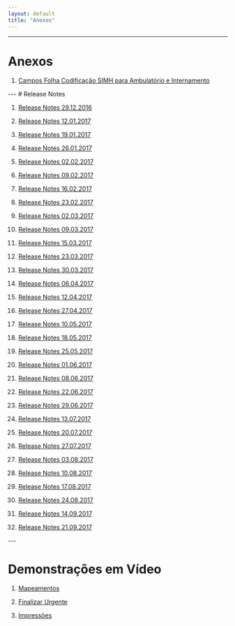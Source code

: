 ```yaml
---
layout: default
title: "Anexos"
---
```



---

<div id="anexos"></div>

# Anexos

1. <a href="./file/30.12.2016_CAMPOS SIMH_FOLHA DE CODIFICAÇÃO_ICD10CMPCS.xlsx">Campos Folha Codificação SIMH para Ambulatório e Internamento</a>

<div id="releaseNotes"></div>
---
# Release Notes

1. <a href="./file/releaseNotes/Release Notes 29-12-2016.pdf">Release Notes 29.12.2016</a>

2. <a href="./file/releaseNotes/Release Notes 12-01-2017.pdf">Release Notes 12.01.2017</a>

3. <a href="./file/releaseNotes/Release Notes 19-01-2017.pdf">Release Notes 19.01.2017</a>

4. <a href="./file/releaseNotes/Release Notes 26-01-2017.pdf">Release Notes 26.01.2017</a>

5. <a href="./file/releaseNotes/Release Notes 02-02-2017.pdf">Release Notes 02.02.2017</a>

6. <a href="./file/releaseNotes/Release Notes 09-02-2017.pdf">Release Notes 09.02.2017</a>

7. <a href="./file/releaseNotes/Release Notes 16-02-2017.pdf">Release Notes 16.02.2017</a>

8. <a href="./file/releaseNotes/Release Notes 23-02-2017.pdf">Release Notes 23.02.2017</a>

9. <a href="./file/releaseNotes/Release Notes 02-03-2017 - H.pdf">Release Notes 02.03.2017</a>

10. <a href="./file/releaseNotes/Release Notes 09-03-2017.pdf">Release Notes 09.03.2017</a>

11. <a href="./file/releaseNotes/Release Notes 15-03-2017.pdf">Release Notes 15.03.2017</a>

12. <a href="./file/releaseNotes/Release Notes 23-03-2017.pdf">Release Notes 23.03.2017</a>

13. <a href="./file/releaseNotes/Release Notes 30-03-2017.pdf">Release Notes 30.03.2017</a>

14. <a href="./file/releaseNotes/Release Notes 06-04-2017.pdf">Release Notes 06.04.2017</a>

15. <a href="./file/releaseNotes/Release Notes 12-04-2017.pdf">Release Notes 12.04.2017</a>

16. <a href="./file/releaseNotes/Release Notes 27-04-2017.pdf">Release Notes 27.04.2017</a>

17. <a href="./file/releaseNotes/Release Notes 10-05-2017.pdf">Release Notes 10.05.2017</a>

18. <a href="./file/releaseNotes/Release Notes 18-05-2017.pdf">Release Notes 18.05.2017</a>

19. <a href="./file/releaseNotes/Release Notes 25-05-2017.pdf">Release Notes 25.05.2017</a>

20. <a href="./file/releaseNotes/Release Notes 01-06-2017.pdf">Release Notes 01.06.2017</a>

21. <a href="./file/releaseNotes/Release Notes 08-06-2017.pdf">Release Notes 08.06.2017</a>

22. <a href="./file/releaseNotes/Release Notes 22-06-2017.pdf">Release Notes 22.06.2017</a>

23. <a href="./file/releaseNotes/Release Notes 29-06-2017.pdf">Release Notes 29.06.2017</a>

24. <a href="./file/releaseNotes/Release Notes 13-07-2017.pdf">Release Notes 13.07.2017</a>

25. <a href="./file/releaseNotes/Release Notes 20-07-2017.pdf">Release Notes 20.07.2017</a>

26. <a href="./file/releaseNotes/Release Notes 27-07-2017.pdf">Release Notes 27.07.2017</a>

27. <a href="./file/releaseNotes/Release Notes 03-08-2017.pdf">Release Notes 03.08.2017</a>

28. <a href="./file/releaseNotes/Release Notes 10-08-2017.pdf">Release Notes 10.08.2017</a>

29. <a href="./file/releaseNotes/Release Notes 17-08-2017.pdf">Release Notes 17.08.2017</a>

30. <a href="./file/releaseNotes/Release Notes 24-08-2017.pdf">Release Notes 24.08.2017</a>

32. <a href="./file/releaseNotes/Release Notes 14-09-2017.pdf">Release Notes 14.09.2017</a>

33. <a href="./file/releaseNotes/Release Notes 21-09-2017.pdf">Release Notes 21.09.2017</a>

<div id="videos"></div>
---

# Demonstrações em Vídeo

1. <a href="./file/Mapeamentos.mp4">Mapeamentos</a>

2. <a href="./file/FinalizarUrgente.mp4">Finalizar Urgente</a>

3. <a href="./file/Impressoes.mp4">Impressões</a>

<div id="releaseNotes"></div>
